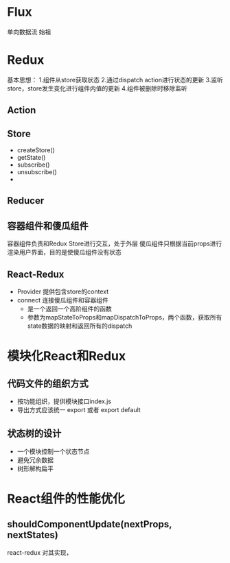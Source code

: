 # Flux
单向数据流 始祖

# Redux
基本思想： 
1.组件从store获取状态
2.通过dispatch action进行状态的更新
3.监听store，store发生变化进行组件内值的更新
4.组件被删除时移除监听
## Action
## Store
- createStore()
- getState()
- subscribe()
- unsubscribe()
- 
## Reducer

## 容器组件和傻瓜组件
容器组件负责和Redux Store进行交互，处于外层
傻瓜组件只根据当前props进行渲染用户界面，目的是使傻瓜组件没有状态

## React-Redux
- Provider  提供包含store的context
- connect  连接傻瓜组件和容器组件
	- 是一个返回一个高阶组件的函数
	- 参数为mapStateToProps和mapDispatchToProps，两个函数，获取所有state数据的映射和返回所有的dispatch
# 模块化React和Redux
## 代码文件的组织方式
- 按功能组织，提供模块接口index.js
- 导出方式应该统一  export 或者  export default
## 状态树的设计
- 一个模块控制一个状态节点
- 避免冗余数据
- 树形解构扁平

# React组件的性能优化
## shouldComponentUpdate(nextProps, nextStates)
react-redux 对其实现，